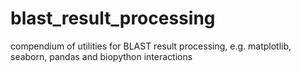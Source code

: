 # blast_result_processing
compendium of utilities for BLAST result processing, e.g. matplotlib, seaborn, pandas and biopython interactions

